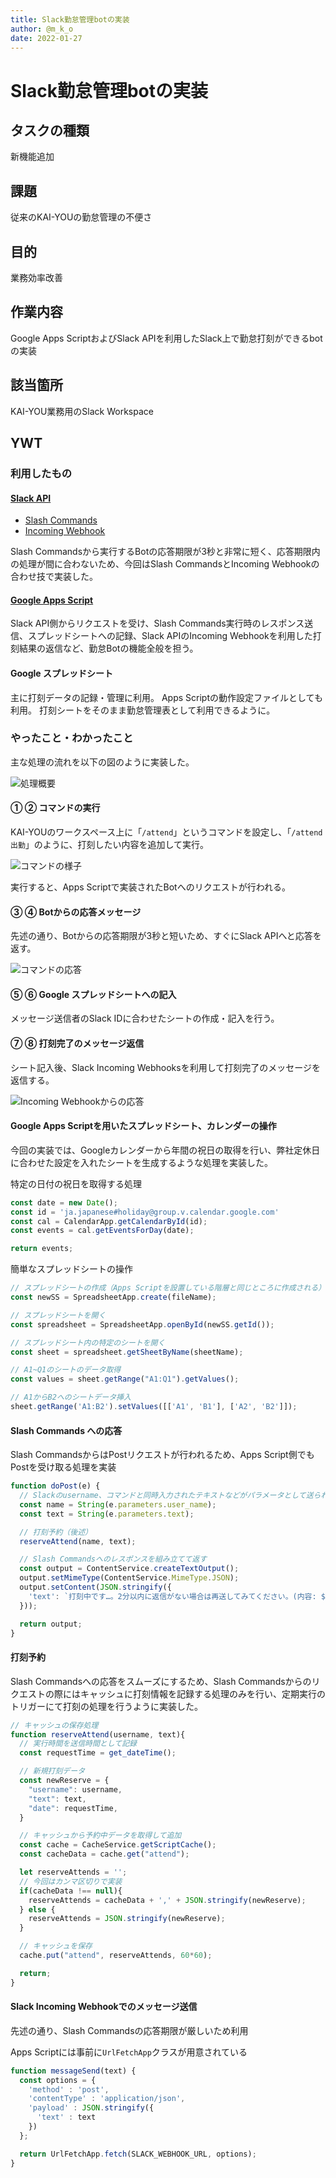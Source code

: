 ```yaml
---
title: Slack勤怠管理botの実装
author: @m_k_o
date: 2022-01-27
---
```



# Slack勤怠管理botの実装

## タスクの種類

新機能追加

## 課題

従来のKAI-YOUの勤怠管理の不便さ


## 目的

業務効率改善


## 作業内容

Google Apps ScriptおよびSlack APIを利用したSlack上で勤怠打刻ができるbotの実装


## 該当箇所

KAI-YOU業務用のSlack Workspace

## YWT

### 利用したもの

#### [Slack API](https://api.slack.com/)
- [Slash Commands](https://api.slack.com/interactivity/slash-commands)
- [Incoming Webhook](https://api.slack.com/messaging/webhooks)

Slash Commandsから実行するBotの応答期限が3秒と非常に短く、応答期限内の処理が間に合わないため、今回はSlash CommandsとIncoming Webhookの合わせ技で実装した。

#### [Google Apps Script](https://workspace.google.co.jp/intl/ja/products/apps-script/)

Slack API側からリクエストを受け、Slash Commands実行時のレスポンス送信、スプレッドシートへの記録、Slack APIのIncoming Webhookを利用した打刻結果の返信など、勤怠Botの機能全般を担う。

#### Google スプレッドシート

主に打刻データの記録・管理に利用。
Apps Scriptの動作設定ファイルとしても利用。
打刻シートをそのまま勤怠管理表として利用できるように。

### やったこと・わかったこと

主な処理の流れを以下の図のように実装した。

![処理概要](./images/20220127-1.png)

#### ① ② コマンドの実行

KAI-YOUのワークスペース上に「`/attend`」というコマンドを設定し、「`/attend 出勤`」のように、打刻したい内容を追加して実行。

![コマンドの様子](./images/20220127-2.png)

実行すると、Apps Scriptで実装されたBotへのリクエストが行われる。

#### ③ ④ Botからの応答メッセージ

先述の通り、Botからの応答期限が3秒と短いため、すぐにSlack APIへと応答を返す。

![コマンドの応答](./images/20220127-3.png)

#### ⑤ ⑥ Google スプレッドシートへの記入

メッセージ送信者のSlack IDに合わせたシートの作成・記入を行う。

#### ⑦ ⑧ 打刻完了のメッセージ返信

シート記入後、Slack Incoming Webhooksを利用して打刻完了のメッセージを返信する。

![Incoming Webhookからの応答](./images/20220127-4.png)


#### Google Apps Scriptを用いたスプレッドシート、カレンダーの操作
今回の実装では、Googleカレンダーから年間の祝日の取得を行い、弊社定休日に合わせた設定を入れたシートを生成するような処理を実装した。

特定の日付の祝日を取得する処理

```javascript
const date = new Date();
const id = 'ja.japanese#holiday@group.v.calendar.google.com'
const cal = CalendarApp.getCalendarById(id);
const events = cal.getEventsForDay(date);

return events;
```

簡単なスプレッドシートの操作

```javascript
// スプレッドシートの作成（Apps Scriptを設置している階層と同じところに作成される）
const newSS = SpreadsheetApp.create(fileName);

// スプレッドシートを開く
const spreadsheet = SpreadsheetApp.openById(newSS.getId());

// スプレッドシート内の特定のシートを開く
const sheet = spreadsheet.getSheetByName(sheetName);

// A1~Q1のシートのデータ取得
const values = sheet.getRange("A1:Q1").getValues();

// A1からB2へのシートデータ挿入
sheet.getRange('A1:B2').setValues([['A1', 'B1'], ['A2', 'B2']]);
```

#### Slash Commands への応答

Slash CommandsからはPostリクエストが行われるため、Apps Script側でもPostを受け取る処理を実装

```javascript
function doPost(e) {
  // Slackのusername、コマンドと同時入力されたテキストなどがパラメータとして送られてくる
  const name = String(e.parameters.user_name);
  const text = String(e.parameters.text);

  // 打刻予約（後述）
  reserveAttend(name, text);

  // Slash Commandsへのレスポンスを組み立てて返す
  const output = ContentService.createTextOutput();
  output.setMimeType(ContentService.MimeType.JSON);
  output.setContent(JSON.stringify({
    'text': `打刻中です…。2分以内に返信がない場合は再送してみてください。(内容: ${text})`
  }));

  return output;
}
```


#### 打刻予約

Slash Commandsへの応答をスムーズにするため、Slash Commandsからのリクエストの際にはキャッシュに打刻情報を記録する処理のみを行い、定期実行のトリガーにて打刻の処理を行うように実装した。

```javascript
// キャッシュの保存処理
function reserveAttend(username, text){
  // 実行時間を送信時間として記録
  const requestTime = get_dateTime();

  // 新規打刻データ
  const newReserve = {
    "username": username,
    "text": text,
    "date": requestTime,
  }

  // キャッシュから予約中データを取得して追加
  const cache = CacheService.getScriptCache();
  const cacheData = cache.get("attend");

  let reserveAttends = '';
  // 今回はカンマ区切りで実装
  if(cacheData !== null){
    reserveAttends = cacheData + ',' + JSON.stringify(newReserve);
  } else {
    reserveAttends = JSON.stringify(newReserve);
  }

  // キャッシュを保存
  cache.put("attend", reserveAttends, 60*60);

  return;
}
```


#### Slack Incoming Webhookでのメッセージ送信

先述の通り、Slash Commandsの応答期限が厳しいため利用

Apps Scriptには事前に`UrlFetchApp`クラスが用意されている
```javascript
function messageSend(text) {
  const options = {
    'method' : 'post',
    'contentType' : 'application/json',
    'payload' : JSON.stringify({
      'text' : text
    })
  };

  return UrlFetchApp.fetch(SLACK_WEBHOOK_URL, options);
}
```
